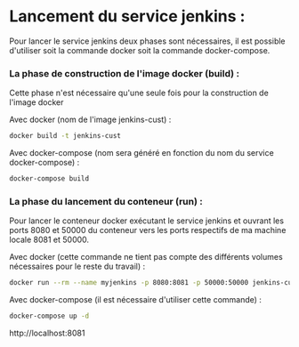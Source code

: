 # Lancement du service jenkins :

Pour lancer le service jenkins deux phases sont nécessaires, il est possible d'utiliser soit la commande docker soit la commande docker-compose. 

### La phase de construction de l'image docker (build) :

Cette phase n'est nécessaire qu'une seule fois pour la construction de l'image docker

Avec docker (nom de l'image jenkins-cust) :

```bash
docker build -t jenkins-cust
```

Avec docker-compose (nom sera généré en fonction du nom du service docker-compose) :

```bash
docker-compose build
```

### La phase du lancement du conteneur (run) :

Pour lancer le conteneur docker exécutant le service jenkins et ouvrant les ports 8080 et 50000 du conteneur vers les ports respectifs de ma machine locale 8081 et 50000.

Avec docker (cette commande ne tient pas compte des différents volumes nécessaires pour le reste du travail) :

```bash
docker run --rm --name myjenkins -p 8080:8081 -p 50000:50000 jenkins-cust
```

Avec docker-compose (il est nécessaire d'utiliser cette commande) :

```bash
docker-compose up -d
```


http://localhost:8081